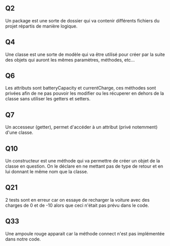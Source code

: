 ## Q2

Un package est une sorte de dossier qui va contenir différents fichiers du projet répartis de manière logique.

## Q4

Une classe est une sorte de modèle qui va être utilisé pour créer par la suite des objets qui auront les mêmes paramètres, méthodes, etc...

## Q6

Les attributs sont batteryCapacity et currentCharge, ces méthodes sont privées afin de ne pas pouvoir les modifier ou les récuperer en dehors de la classe sans utiliser les getters et setters. 

## Q7 

Un accesseur (getter), permet d'accéder à un attribut (privé notemment) d'une classe. 

## Q10

Un constructeur est une méthode qui va permettre de créer un objet de la classe en question. On le déclare en ne mettant pas de type de retour et en lui donnant le même nom que la classe.

## Q21

2 tests sont en erreur car on essaye de recharger la voiture avec des charges de 0 et de -10 alors que ceci n'était pas prévu dans le code.

## Q33

Une ampoule rouge apparait car la méthode connect n'est pas implémentée dans notre code.






